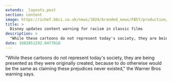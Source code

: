 ```yaml
--- 
extends: _layouts.post 
section: content 
image: https://ichef.bbci.co.uk/news/1024/branded_news/FB57/production/_114934346_gettyimages-1262797342.jpg 
title: > 
  Disney updates content warning for racism in classic films 
description: > 
  "While these cartoons do not represent today's society, they are being presented as they were originally created, because to do otherwise would be the same as claiming these prejudices never existed," the Warner Bros warning says. 
date: 1602851292.0477018 
--- 
```

"While these cartoons do not represent today's society, they are being presented as they were originally created, because to do otherwise would be the same as claiming these prejudices never existed," the Warner Bros warning says.
